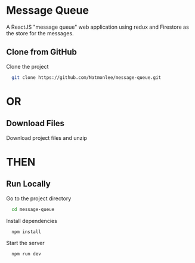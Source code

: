 # Message Queue

A ReactJS "message queue" web application using redux and Firestore as the store for the messages.

## Clone from GitHub

Clone the project

```bash
  git clone https://github.com/Natmonlee/message-queue.git
```

# OR

## Download Files

Download project files and unzip

# THEN

## Run Locally

Go to the project directory

```bash
  cd message-queue
```

Install dependencies

```bash
  npm install
```

Start the server

```bash
  npm run dev
```
